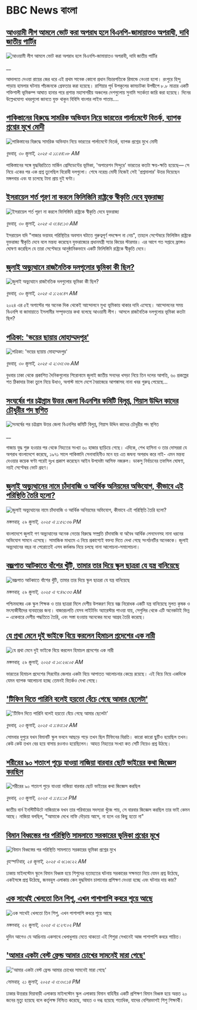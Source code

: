 # BBC News বাংলা## [আওয়ামী লীগ আমলে ভোট করা অপরাধ হলে বিএনপি-জামায়াতও অপরাধী, দাবি জাতীয় পার্টির](https://www.bbc.co.uk/bengali/live/c336er0pejlt?at_medium=RSS&at_campaign=rss?at_campaign=githubrss)![আওয়ামী লীগ আমলে ভোট করা অপরাধ হলে বিএনপি-জামায়াতও অপরাধী, দাবি জাতীয় পার্টির](https://ichef.bbci.co.uk/ace/standard/240/cpsprodpb/3323/live/388c2470-6d38-11f0-89ea-4d6f9851f623.jpg)__আদালতে দেওয়া রায়ের জের ধরে এই প্রথম সাবেক কোনো প্রধান বিচারপতিকে রিমান্ডে নেওয়া হলো। রংপুরে হিন্দু পাড়ায় হামলার ঘটনায় পাঁচজনকে গ্রেফতার করা হয়েছে। রাশিয়ার পূর্ব উপকূলের কামচাটকা উপদ্বীপে ৮.৮ মাত্রার একটি শক্তিশালী ভূমিকম্প আঘাত হানার পরে প্রশান্ত মহাসাগরীয় অঞ্চলের দেশগুলোয় সুনামি সতর্কতা জারি করা হয়েছে। দিনের উল্লেখযোগ্য খবরগুলো জানতে যুক্ত থাকুন বিবিসি বাংলার লাইভ পাতায়....## [পাকিস্তানের বিরুদ্ধে সামরিক অভিযান নিয়ে ভারতের পার্লামেন্টে বিতর্ক, ব্যাপক প্রশ্নের মুখে মোদী](https://www.bbc.com/bengali/articles/c5y0xvglp0wo?at_medium=RSS&at_campaign=rss?at_campaign=githubrss)![পাকিস্তানের বিরুদ্ধে সামরিক অভিযান নিয়ে ভারতের পার্লামেন্টে বিতর্ক, ব্যাপক প্রশ্নের মুখে মোদী](https://ichef.bbci.co.uk/ace/ws/240/cpsprodpb/bd82/live/197838e0-6d3c-11f0-b0f5-fbe7fe20aa48.jpg)_বুধবার, ৩০ জুলাই, ২০২৫ এ ১১:৫৪:০৮ AM_পাকিস্তানের সঙ্গে যুদ্ধবিরতিতে মার্কিন প্রেসিডেন্টের ভূমিকা, 'অপারেশন সিন্দুরে' ভারতের কতটা ক্ষয়-ক্ষতি হয়েছে–– সে নিয়ে একের পর এক প্রশ্ন তুলেছিল বিরোধী দলগুলো। শেষে নরেন্দ্র মোদী নিজেই সেই 'প্রশ্নমালার' উত্তর দিয়েছেন মঙ্গলবার এবং যা চলেছে টানা প্রায় দুই ঘণ্টা।## [ইসরায়েল শর্ত পূরণ না করলে ফিলিস্তিনি রাষ্ট্রকে স্বীকৃতি দেবে যুক্তরাজ্য](https://www.bbc.com/bengali/articles/cpwyryewjxgo?at_medium=RSS&at_campaign=rss?at_campaign=githubrss)![ইসরায়েল শর্ত পূরণ না করলে ফিলিস্তিনি রাষ্ট্রকে স্বীকৃতি দেবে যুক্তরাজ্য](https://ichef.bbci.co.uk/ace/ws/240/cpsprodpb/b05b/live/6cabf6e0-6cf2-11f0-bd2d-fd4a41c84983.jpg)_বুধবার, ৩০ জুলাই, ২০২৫ এ ৩:৪৫:১৩ AM_ইসরায়েল যদি "গাজার ভয়াবহ পরিস্থিতির অবসান ঘটাতে গুরুত্বপূর্ণ পদক্ষেপ না নেয়", তাহলে সেপ্টেম্বরে ফিলিস্তিন রাষ্ট্রকে যুক্তরাজ্য স্বীকৃতি দেবে বলে মন্তব্য করেছেন যুক্তরাজ্যের প্রধানমন্ত্রী স্যার কিয়ের স্টারমার। এর আগে গত সপ্তাহে ফ্রান্সও ঘোষণা করেছিল যে তারা সেপ্টেম্বরে আনুষ্ঠানিকভাবে একটি ফিলিস্তিনি রাষ্ট্রকে স্বীকৃতি দেবে।## [জুলাই অভ্যুত্থানে রাজনৈতিক দলগুলোর ভূমিকা কী ছিল?](https://www.bbc.com/bengali/articles/c8x5ed4gzz8o?at_medium=RSS&at_campaign=rss?at_campaign=githubrss)![জুলাই অভ্যুত্থানে রাজনৈতিক দলগুলোর ভূমিকা কী ছিল?](https://ichef.bbci.co.uk/ace/ws/240/cpsprodpb/cc0e/live/a70369f0-6bca-11f0-af20-030418be2ca5.jpg)_বুধবার, ৩০ জুলাই, ২০২৫ এ ১:২৬:৪৭ AM_২০২৪ এর ৫ই অগাস্টের পর অনেক দিক থেকেই আন্দোলনে মুখ্য ভূমিকায় থাকার দাবি এসেছে। আন্দোলনের সময় বিএনপি বা জামায়াতে ইসলামীর সম্পৃক্ততার কথা বলেছে আওয়ামী লীগ। আসলে রাজনৈতিক দলগুলোর ভূমিকা কতটা ছিল?## [পত্রিকা: 'ভয়ের ছায়ায় মোহাম্মদপুর'](https://www.bbc.com/bengali/articles/cx29dl89q59o?at_medium=RSS&at_campaign=rss?at_campaign=githubrss)![পত্রিকা: 'ভয়ের ছায়ায় মোহাম্মদপুর'](https://ichef.bbci.co.uk/ace/ws/240/cpsprodpb/e0e4/live/dbc2b390-6ceb-11f0-89ea-4d6f9851f623.jpg)_বুধবার, ৩০ জুলাই, ২০২৫ এ ২:৩৩:৩৬ AM_বুধবার ঢাকা থেকে প্রকাশিত দৈনিকগুলোর শিরোনামে জুলাই জাতীয় সনদের খসড়া নিয়ে তিন দলের আপত্তি, ৬০ প্রকল্পের শত ঠিকাদার টাকা তুলে নিয়ে উধাও, অগাস্ট মাসে দেশে নৈরাজ্যের আশঙ্কাসহ নানা খবর গুরুত্ব পেয়েছে…## [সংঘর্ষের পর চট্টগ্রাম উত্তর জেলা বিএনপির কমিটি বিলুপ্ত, গিয়াস উদ্দিন কাদের চৌধুরীর পদ স্থগিত](https://www.bbc.co.uk/bengali/live/cwye9zy36yet?at_medium=RSS&at_campaign=rss?at_campaign=githubrss)![সংঘর্ষের পর চট্টগ্রাম উত্তর জেলা বিএনপির কমিটি বিলুপ্ত, গিয়াস উদ্দিন কাদের চৌধুরীর পদ স্থগিত](https://ichef.bbci.co.uk/ace/standard/240/cpsprodpb/6899/live/ae0c6790-6c99-11f0-af20-030418be2ca5.jpg)__গাজায় যুদ্ধ শুরু হওয়ার পর থেকে নিহতের সংখ্যা ৬০ হাজার ছাড়িয়ে গেছে। এদিকে, শেখ হাসিনা ও তার দোসররা যে অপরাধ বাংলাদেশে করেছে, ১৯৭১ সালে পাকিস্তানি সেনাবাহিনীও মনে হয় এত জঘন্য অপরাধ করে নাই- এমন মন্তব্য দেওয়ার কয়েক ঘণ্টা পরেই দুঃখ প্রকাশ করেছেন আইন উপদেষ্টা আসিফ নজরুল। ডাকসু নির্বাচনের তফসিল ঘোষণা, নয়ই সেপ্টেম্বর ভোট গ্রহণ।## [জুলাই অভ্যুত্থানের নামে চাঁদাবাজি ও আর্থিক অনিয়মের অভিযোগ, কীভাবে এই পরিস্থিতি তৈরি হলো?](https://www.bbc.com/bengali/articles/c3dpevkrmyeo?at_medium=RSS&at_campaign=rss?at_campaign=githubrss)![জুলাই অভ্যুত্থানের নামে চাঁদাবাজি ও আর্থিক অনিয়মের অভিযোগ, কীভাবে এই পরিস্থিতি তৈরি হলো?](https://ichef.bbci.co.uk/ace/ws/240/cpsprodpb/ce4b/live/a541beb0-6c78-11f0-9558-7138ef2ed62f.jpg)_মঙ্গলবার, ২৯ জুলাই, ২০২৫ এ ১:৫২:৩৬ PM_বাংলাদেশে জুলাই গণ অভ্যুত্থানের অনেক নেতার বিরুদ্ধে সম্প্রতি চাঁদাবাজি বা অবৈধ আর্থিক লেনদেনসহ নানা ধরনের অভিযোগ সামনে এসেছে। সামাজিক মাধ্যমে এ নিয়ে প্রকাশ্যেই বক্তব্য দিতে দেখা গেছে সংগঠনটির অনেককে। জুলাই অভ্যুত্থানের বছর না পেরোতেই এসব কর্মকাণ্ড নিয়ে চলছে নানা আলোচনা-সমালোচনা।## [বজ্রপাত আটকাতে বাঁশের খুঁটি, তামার তার দিয়ে স্কুল ছাত্ররা যে যন্ত্র বানিয়েছে](https://www.bbc.com/bengali/articles/ckg4nmzn749o?at_medium=RSS&at_campaign=rss?at_campaign=githubrss)![বজ্রপাত আটকাতে বাঁশের খুঁটি, তামার তার দিয়ে স্কুল ছাত্ররা যে যন্ত্র বানিয়েছে](https://ichef.bbci.co.uk/ace/ws/240/cpsprodpb/d127/live/a251f0d0-6bbf-11f0-af20-030418be2ca5.jpg)_মঙ্গলবার, ২৯ জুলাই, ২০২৫ এ ৭:৪৯:৩৩ AM_পশ্চিমবঙ্গের এক স্কুল শিক্ষক ও তার ছাত্ররা মিলে দেশীয় উপকরণ দিয়ে বজ্র নিরোধক একটি যন্ত্র বানিয়েছে মুলত কৃষক ও মৎস্যজীবীদের ব্যবহারের জন্য। বাজারচলতি যেসব লাইটনিং অ্যারেস্টার পাওয়া যায়, সেগুলির থেকে  এটি অনেকটাই ভিন্ন – একেবারে দেশীয় পদ্ধতিতে তৈরি, এবং সস্তা হওয়ায় অনেকের মধ্যে আগ্রহ তৈরি করেছে।## [যে প্রথা মেনে দুই ভাইকে বিয়ে করলেন হিমাচল প্রদেশের এক নারী](https://www.bbc.com/bengali/articles/c3dpvdz9kryo?at_medium=RSS&at_campaign=rss?at_campaign=githubrss)![যে প্রথা মেনে দুই ভাইকে বিয়ে করলেন হিমাচল প্রদেশের এক নারী](https://ichef.bbci.co.uk/ace/ws/240/cpsprodpb/dc58/live/8b7c0cd0-6c58-11f0-89ea-4d6f9851f623.jpg)_মঙ্গলবার, ২৯ জুলাই, ২০২৫ এ ১০:২৬:০৫ AM_ভারতের হিমাচল প্রদেশের সিরমৌর জেলার একটা বিয়ে আপাতত আলোচনার কেন্দ্রে রয়েছে। এই বিয়ে নিয়ে একদিকে যেমন ব্যাপক আলোচনা হচ্ছে তেমনই বিতর্কও দেখা গেছে।## ['টিফিন দিতে পারিনি বলেই হয়তো বেঁচে গেছে আমার ছেলেটা'](https://www.bbc.com/bengali/articles/c07d4n1vxl1o?at_medium=RSS&at_campaign=rss?at_campaign=githubrss)!['টিফিন দিতে পারিনি বলেই হয়তো বেঁচে গেছে আমার ছেলেটা'](https://ichef.bbci.co.uk/ace/ws/240/cpsprodpb/34db/live/480665e0-670d-11f0-97e0-491eb8268629.jpg)_বুধবার, ২৩ জুলাই, ২০২৫ এ ১:৪৩:১৫ AM_সোমবার দুপুরে যখন বিমানটি স্কুল ভবনে আছড়ে পড়ে তখন ছিল টিফিনের বিরতি। কারো কারো ছুটিও হয়েছিল তখন। কেউ কেউ তখন বের হয়ে বাসায় রওনাও হয়েছিলেন। আহত নিহতের সংখ্যা কত সেটি নিয়েও প্রশ্ন উঠছে।## [শরীরের ৯০ শতাংশ পুড়ে যাওয়া নাজিয়া বারবার ছোট ভাইয়ের কথা জিজ্ঞেস করছিল](https://www.bbc.com/bengali/articles/cg75lydvjj4o?at_medium=RSS&at_campaign=rss?at_campaign=githubrss)![শরীরের ৯০ শতাংশ পুড়ে যাওয়া নাজিয়া বারবার ছোট ভাইয়ের কথা জিজ্ঞেস করছিল](https://ichef.bbci.co.uk/ace/ws/240/cpsprodpb/de08/live/5b08d890-67c5-11f0-bdb3-2fec70b719ae.jpg)_বুধবার, ২৩ জুলাই, ২০২৫ এ ১:৫১:১৫ PM_জাতীয় বার্ন ইনস্টিটিউটে নাজিয়াকে যখন তার পরিবারের সদস্যরা খুঁজে পায়, সে বারবার জিজ্ঞেস করছিল তার ভাই কেমন আছে। নাজিয়া বলছিল, "আমাকে দেখে নাফি দৌড়ায় আসে, না হলে ওর কিছু হতো না"## [বিমান বিধ্বস্তের পর পরিস্থিতি সামলাতে সরকারের ভূমিকা প্রশ্নের মুখে](https://www.bbc.com/bengali/articles/cp3le0l82eko?at_medium=RSS&at_campaign=rss?at_campaign=githubrss)![বিমান বিধ্বস্তের পর পরিস্থিতি সামলাতে সরকারের ভূমিকা প্রশ্নের মুখে](https://ichef.bbci.co.uk/ace/ws/240/cpsprodpb/4b48/live/726de4b0-6812-11f0-89ea-4d6f9851f623.jpg)_বৃহস্পতিবার, ২৪ জুলাই, ২০২৫ এ ৬:১৬:২২ AM_ঢাকায় মাইলস্টোন স্কুলে বিমান বিধ্বস্ত হয়ে শিশুদের হতাহতের ঘটনায় সরকারের সক্ষমতা নিয়ে যেমন প্রশ্ন উঠেছে, একইসঙ্গে প্রশ্ন উঠেছে, জনবহুল এলাকায় কেন যুদ্ধবিমান চালানোর প্রশিক্ষণ দেওয়া হচ্ছে এবং ঘটনার দায় কার?## [এক সাথেই খেলতো তিন শিশু, এখন পাশাপাশি কবরে শুয়ে আছে](https://www.bbc.com/bengali/articles/c75r2n3gwr9o?at_medium=RSS&at_campaign=rss?at_campaign=githubrss)![এক সাথেই খেলতো তিন শিশু, এখন পাশাপাশি কবরে শুয়ে আছে](https://ichef.bbci.co.uk/ace/ws/240/cpsprodpb/fb31/live/e29d7c60-6703-11f0-8dbd-f3d32ebd3327.jpg)_মঙ্গলবার, ২২ জুলাই, ২০২৫ এ ২:২৭:০২ PM_দুদিন আগেও যে আঙিনায় একসাথে খেলাধুলায় মেতে থাকতো এই শিশুরা সেখানেই আজ পাশাপাশি কবরে শায়িত।## ['আমার একটা বেস্ট ফ্রেন্ড আমার চোখের সামনেই মারা গেছে'](https://www.bbc.com/bengali/articles/cdjxv2me41no?at_medium=RSS&at_campaign=rss?at_campaign=githubrss)!['আমার একটা বেস্ট ফ্রেন্ড আমার চোখের সামনেই মারা গেছে'](https://ichef.bbci.co.uk/ace/ws/240/cpsprodpb/da06/live/5342e3e0-6643-11f0-af20-030418be2ca5.jpg)_সোমবার, ২১ জুলাই, ২০২৫ এ ৩:৩০:১৪ PM_ঢাকার উত্তরার দিয়াবাড়ী এলাকায় মাইলস্টোন স্কুল এলাকায় বিমান বাহিনীর একটি প্রশিক্ষণ বিমান বিধ্বস্ত হয়ে অন্তত ২০ জনের মৃত্যু হয়েছে বলে কর্তৃপক্ষ নিশ্চিত করেছে, আহত ও দগ্ধ হয়েছে শতাধিক, যাদের বেশিরভাগই শিশু শিক্ষার্থী।
